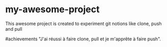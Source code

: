 # my-awesome-project

This awesome project is created to experiment git notions like clone, push and pull

#achievements
"J'ai réussi à faire clone, pull et je m'apprête à faire push".
